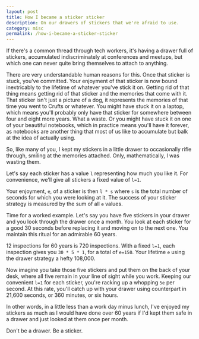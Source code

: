 ```yaml
---
layout: post
title: How I became a sticker sticker
description: On our drawers of stickers that we're afraid to use.
category: misc
permalink: /how-i-became-a-sticker-sticker
---
```


If there's a common thread through tech workers, it's having a drawer full of stickers, accumulated indiscriminately at conferences and meetups, but which one can never quite bring themselves to attach to anything.

There are very understandable human reasons for this. Once that sticker is stuck, you've committed. Your enjoyment of that sticker is now bound inextricably to the lifetime of whatever you've stick it on. Getting rid of that thing means getting rid of that sticker and the memories that come with it. That sticker isn't just a picture of a dog, it represents the memories of that time you went to Crufts or whatever. You might have stuck it on a laptop, which means you'll probably only have that sticker for somewhere between four and eight more years. What a waste. Or you might have stuck it on one of your beautiful notebooks, which in practice means you'll have it forever, as notebooks are another thing that most of us like to accumulate but balk at the idea of actually using.

So, like many of you, I kept my stickers in a little drawer to occasionally rifle through, smiling at the memories attached. Only, mathematically, I was wasting them.

Let's say each sticker has a value `l` representing how much you like it. For convenience, we'll give all stickers a fixed value of `l=1`.

Your enjoyment, `e`, of a sticker is then `l * s` where `s` is the total number of seconds for which you were looking at it. The success of your sticker strategy is measured by the sum of all `e` values.

Time for a worked example. Let's say you have five stickers in your drawer and you look through the drawer once a month. You look at each sticker for a good 30 seconds before replacing it and moving on to the next one. You maintain this ritual for an admirable 60 years.

12 inspections for 60 years is 720 inspections. With a fixed `l=1`, each inspection gives you `30 * 5 * 1`, for a total of `e=150`. Your lifetime `e` using the drawer strategy a hefty 108,000.

Now imagine you take those five stickers and put them on the back of your desk, where all five remain in your line of sight while you work. Keeping our convenient `l=1` for each sticker, you're racking up a whopping `5e` per second. At this rate, you'll catch up with your drawer using counterpart in 21,600 seconds, or 360 minutes, or six hours.

In other words, in a little less than a work day minus lunch, I've enjoyed my stickers as much as I would have done over 60 years if I'd kept them safe in a drawer and just looked at them once per month.

Don't be a drawer. Be a sticker.